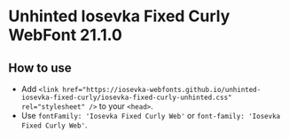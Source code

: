 # Unhinted Iosevka Fixed Curly WebFont 21.1.0

## How to use

- Add `<link href="https://iosevka-webfonts.github.io/unhinted-iosevka-fixed-curly/iosevka-fixed-curly-unhinted.css" rel="stylesheet" />` to your `<head>`.
- Use `fontFamily: 'Iosevka Fixed Curly Web'` or `font-family: 'Iosevka Fixed Curly Web'`.
